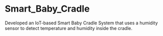 # Smart_Baby_Cradle
Developed an IoT-based Smart Baby Cradle System that uses a humidity sensor to detect temperature and humidity inside the cradle.
